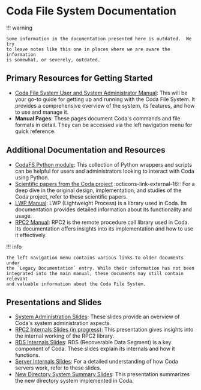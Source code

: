 # Coda File System Documentation

!!! warning

    Some information in the documentation presented here is outdated.  We try
    to leave notes like this one in places where we are aware the information
    is somewhat, or severely, outdated.

## Primary Resources for Getting Started

- [Coda File System User and System Administrator Manual](manual/index.md):
  This will be your go-to guide for getting up and running with the Coda File
  System. It provides a comprehensive overview of the system, its features, and
  how to use and manage it.
- **Manual Pages**: These pages document Coda's commands and file formats in
  detail. They can be accessed via the left navigation menu for quick
  reference.

## Additional Documentation and Resources

- [CodaFS Python module](python/index.md): This collection of Python wrappers
  and scripts can be helpful for users and administrators looking to interact
  with Coda using Python.
- [Scientific papers from the Coda project][coda-papers]
  :octicons-link-external-16:: For a deep dive in the original design,
  implementation, and studies of the Coda project, refer to these scientific
  papers.
- [LWP Manual](lwp/index.md): LWP (Lightweight Process) is a library used in
  Coda. Its documentation provides detailed information about its functionality
  and usage.
- [RPC2 Manual](rpc2/index.md): RPC2 is the remote procedure call library used
  in Coda. Its documentation offers insights into its implementation and how to
  use it effectively.
<!-- - [RVM Manual](rvm/index.md): The RVM library documentation. -->

[coda-papers]: https://www.cs.cmu.edu/afs/cs/project/coda-www/ResearchWebPages/docs-coda.html

!!! info

    The left navigation menu contains various links to older documents under
    the `Legacy Documentation` entry. While their information has not been
    integrated into the main manual, these documents may still contain relevant
    and valuable information about the Coda File System.

## Presentations and Slides

- [System Administration Slides](http://coda.cs.cmu.edu/doc/ppt/sysad1.ppt):
  These slides provide an overview of Coda's system administration aspects.
- [RPC2 Internals Slides (in progress)](http://coda.cs.cmu.edu/doc/ppt/rpc2.ppt):
  This presentation gives insights into the internal working of the RPC2 library.
- [RDS Internals Slides](http://coda.cs.cmu.edu/doc/ppt/rdsseg40.ppt):
  RDS (Recoverable Data Segment) is a key component of Coda. These slides
  explain its internals and how it functions.
- [Server Internals Slides](http://coda.cs.cmu.edu/doc/ppt/server.ppt):
  For a detailed understanding of how Coda servers work, refer to these slides.
- [New Directory System Summary Slides](http://coda.cs.cmu.edu/doc/ppt/directories.ppt):
  This presentation summarizes the new directory system implemented in Coda.
